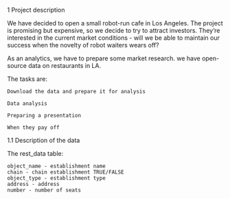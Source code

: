 1  Project description

We have decided to open a small robot-run cafe in Los Angeles. The project is promising but expensive, so we decide to try to attract investors. They’re interested in the current market conditions - will we be able to maintain our success when the novelty of robot waiters wears off?

As an analytics, we have to prepare some market research. we have open-source data on restaurants in LA.

The tasks are:

    Download the data and prepare it for analysis

    Data analysis

    Preparing a presentation

    When they pay off

1.1  Description of the data

The rest_data table:

    object_name - establishment name
    chain - chain establishment TRUE/FALSE
    object_type - establishment type
    address - address
    number - number of seats


